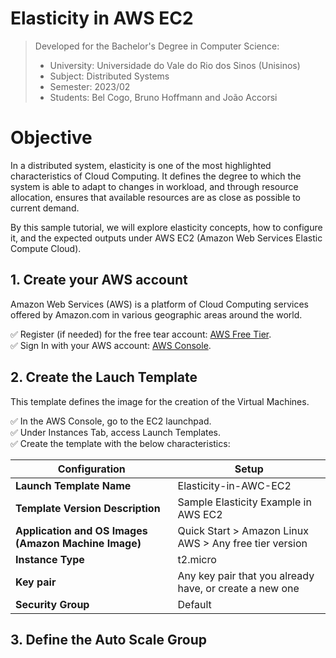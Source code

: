 # Elasticity in AWS EC2

> Developed for the Bachelor's Degree in Computer Science:
> - University: Universidade do Vale do Rio dos Sinos (Unisinos)
> - Subject: Distributed Systems
> - Semester: 2023/02
> - Students: Bel Cogo, Bruno Hoffmann and João Accorsi

# Objective

In a distributed system, elasticity is one of the most highlighted characteristics of Cloud Computing. It defines the degree to which the system is able to adapt to changes in workload, and through resource allocation, ensures that available resources are as close as possible to current demand. <br />

By this sample tutorial, we will explore elasticity concepts, how to configure it, and the expected outputs under AWS EC2 (Amazon Web Services Elastic Compute Cloud).

## 1. Create your AWS account

Amazon Web Services (AWS) is a platform of Cloud Computing services offered by Amazon.com in various geographic areas around the world.

✅ Register (if needed) for the free tear account: [AWS Free Tier](https://aws.amazon.com/free/?trk=d0b462ed-a9ff-4714-8a75-634758c49d4c&sc_channel=ps&ef_id=Cj0KCQjw-pyqBhDmARIsAKd9XIOb-rhX0ce5hpe-7IZn3ObRddaGpEZHkMFbCtnjh3rFDg-_Uvq_DBUaAgusEALw_wcB:G:s&s_kwcid=AL!4422!3!531081610038!e!!g!!aws%20free%20vps%20server!12024810921!121376982932&all-free-tier.sort-by=item.additionalFields.SortRank&all-free-tier.sort-order=asc&awsf.Free%20Tier%20Types=*all&awsf.Free%20Tier%20Categories=*all). <br />
✅ Sign In with your AWS account: [AWS Console](https://aws.amazon.com/?nc1=h_ls).

## 2. Create the Lauch Template

This template defines the image for the creation of the Virtual Machines.

✅ In the AWS Console, go to the EC2 launchpad. <br />
✅ Under Instances Tab, access Launch Templates. <br />
✅ Create the template with the below characteristics: <br />

| Configuration  | Setup
|---|---|
| **Launch Template Name** | Elasticity-in-AWC-EC2 |
| **Template Version Description** | Sample Elasticity Example in AWS EC2 |
| **Application and OS Images (Amazon Machine Image)** | Quick Start > Amazon Linux AWS > Any free tier version |
| **Instance Type** | t2.micro |
| **Key pair** | Any key pair that you already have, or create a new one |
| **Security Group** | Default |

## 3. Define the Auto Scale Group
